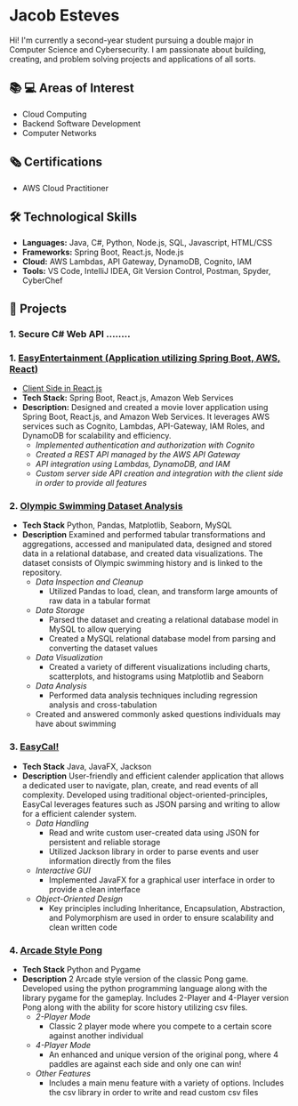 # Jacob Esteves
Hi! I'm currently a second-year student pursuing a double major in Computer Science and Cybersecurity. I am passionate about building, creating, and problem solving projects and applications of all sorts.

## 📚 💻 Areas of Interest
- Cloud Computing
- Backend Software Development
- Computer Networks

## 🗞️ Certifications
- AWS Cloud Practitioner

## 🛠️ Technological Skills
- **Languages:** Java, C#, Python, Node.js, SQL, Javascript, HTML/CSS
- **Frameworks:** Spring Boot, React.js, Node.js
- **Cloud:** AWS Lambdas, API Gateway, DynamoDB, Cognito, IAM
- **Tools:**  VS Code, IntelliJ IDEA, Git Version Control, Postman, Spyder, CyberChef

## 🚀 Projects

### 1. Secure C# Web API ........

### 1. [EasyEntertainment (Application utilizing Spring Boot, AWS, React)](https://github.com/jacob670/java-aws-chat-application-v2)
- [Client Side in React.js](https://github.com/jacob670/react-aws-chat-application-v2-frontend)
- **Tech Stack:** Spring Boot, React.js, Amazon Web Services
- **Description:** Designed and created a movie lover application using Spring Boot,
  React.js, and Amazon Web Services. It leverages AWS services such as Cognito, Lambdas, API-Gateway, IAM Roles, and DynamoDB for scalability and efficiency.
  -  *Implemented authentication and authorization with Cognito*
  -  *Created a REST API managed by the AWS API Gateway*
  -  *API integration using Lambdas, DynamoDB, and IAM*
  -  *Custom server side API creation and integration with the client side in order to provide all features*

### 2. [Olympic Swimming Dataset Analysis](https://github.com/jacob670/OlympicSwimmingDataAnalysis)
- **Tech Stack** Python, Pandas, Matplotlib, Seaborn, MySQL
- **Description** Examined and performed tabular transformations and aggregations, accessed and manipulated data, designed and stored data in a relational database, and created data visualizations. The dataset consists of Olympic swimming history and is linked to the repository.
  - *Data Inspection and Cleanup*
    - Utilized Pandas to load, clean, and transform large amounts of raw data in a tabular format
  - *Data Storage*
    - Parsed the dataset and creating a relational database model in MySQL to allow querying
    - Created a MySQL relational database model from parsing and converting the dataset values
  - *Data Visualization*
    - Created a variety of different visualizations including charts, scatterplots, and histograms using Matplotlib and Seaborn
  - *Data Analysis*
    - Performed data analysis techniques including regression analysis and cross-tabulation
  - Created and answered commonly asked questions individuals may have about swimming
 
### 3. [EasyCal!](https://github.com/jacob670/EasyCal)
- **Tech Stack** Java, JavaFX, Jackson
- **Description** User-friendly and efficient calender application that allows a dedicated user to navigate, plan, create, and read events of all complexity. Developed using traditional object-oriented-principles, EasyCal leverages features such as JSON parsing and writing to allow for a efficient calender system.
  - *Data Handling*
    - Read and write custom user-created data using JSON for persistent and reliable storage
    - Utilized Jackson library in order to parse events and user information directly from the files
  - *Interactive GUI*
    - Implemented JavaFX for a graphical user interface in order to provide a clean interface
  - *Object-Oriented Design*
    - Key principles including Inheritance, Encapsulation, Abstraction, and Polymorphism are used in order to ensure scalability and clean written code

### 4. [Arcade Style Pong](https://github.com/jacob670/Pong4)
- **Tech Stack** Python and Pygame
- **Description** 2 Arcade style version of the classic Pong game. Developed using the python programming language along with the library pygame for the gameplay. Includes 2-Player and 4-Player version Pong along with the ability for score history utilizing csv files.
  - *2-Player Mode*
    - Classic 2 player mode where you compete to a certain score against another individual
  - *4-Player Mode* 
    - An enhanced and unique version of the original pong, where 4 paddles are against each side and only one can win!
  - *Other Features*
    - Includes a main menu feature with a variety of options. Includes the csv library in order to write and read custom csv files
